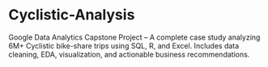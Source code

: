 # Cyclistic-Analysis
Google Data Analytics Capstone Project – A complete case study analyzing 6M+ Cyclistic bike-share trips using SQL, R, and Excel. Includes data cleaning, EDA, visualization, and actionable business recommendations.
